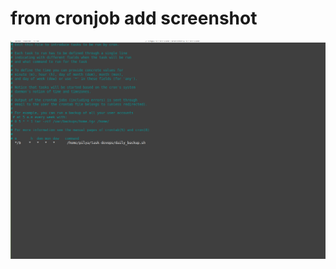 # from cronjob add screenshot 
![](https://github.com/iko90/task-devops/blob/master/task2/sceenshots/Screenshot%20from%202021-12-01%2020-08-00.png)